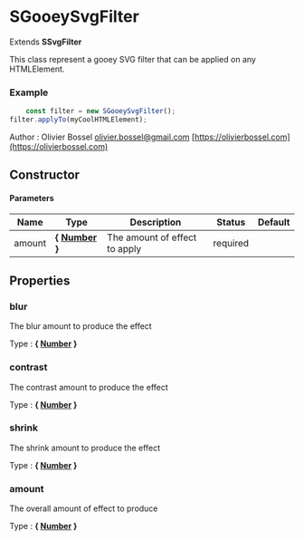 # SGooeySvgFilter

Extends **SSvgFilter**

This class represent a gooey SVG filter that can be applied on any HTMLElement.


### Example
```js
	const filter = new SGooeySvgFilter();
filter.applyTo(myCoolHTMLElement);
```
Author : Olivier Bossel [olivier.bossel@gmail.com](mailto:olivier.bossel@gmail.com) [https://olivierbossel.com](https://olivierbossel.com)


## Constructor


#### Parameters
Name  |  Type  |  Description  |  Status  |  Default
------------  |  ------------  |  ------------  |  ------------  |  ------------
amount  |  **{ [Number](https://developer.mozilla.org/fr/docs/Web/JavaScript/Reference/Objets_globaux/Number) }**  |  The amount of effect to apply  |  required  |





## Properties


### blur

The blur amount to produce the effect

Type : **{ [Number](https://developer.mozilla.org/fr/docs/Web/JavaScript/Reference/Objets_globaux/Number) }**


### contrast

The contrast amount to produce the effect

Type : **{ [Number](https://developer.mozilla.org/fr/docs/Web/JavaScript/Reference/Objets_globaux/Number) }**


### shrink

The shrink amount to produce the effect

Type : **{ [Number](https://developer.mozilla.org/fr/docs/Web/JavaScript/Reference/Objets_globaux/Number) }**


### amount

The overall amount of effect to produce

Type : **{ [Number](https://developer.mozilla.org/fr/docs/Web/JavaScript/Reference/Objets_globaux/Number) }**